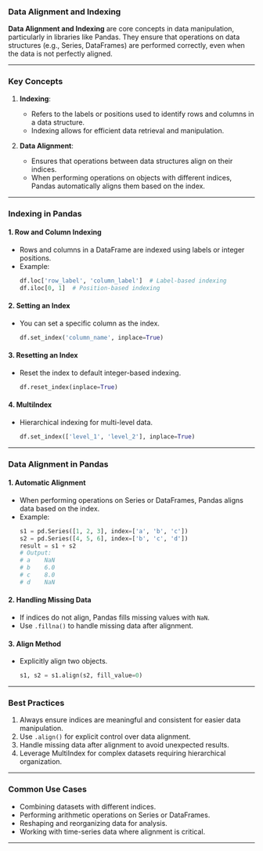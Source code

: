 ### **Data Alignment and Indexing**

**Data Alignment and Indexing** are core concepts in data manipulation, particularly in libraries like Pandas. They ensure that operations on data structures (e.g., Series, DataFrames) are performed correctly, even when the data is not perfectly aligned.

---

### **Key Concepts**

1. **Indexing**:
   - Refers to the labels or positions used to identify rows and columns in a data structure.
   - Indexing allows for efficient data retrieval and manipulation.

2. **Data Alignment**:
   - Ensures that operations between data structures align on their indices.
   - When performing operations on objects with different indices, Pandas automatically aligns them based on the index.

---

### **Indexing in Pandas**

#### 1. **Row and Column Indexing**
   - Rows and columns in a DataFrame are indexed using labels or integer positions.
   - Example:
     ```python
     df.loc['row_label', 'column_label']  # Label-based indexing
     df.iloc[0, 1]  # Position-based indexing
     ```

#### 2. **Setting an Index**
   - You can set a specific column as the index.
     ```python
     df.set_index('column_name', inplace=True)
     ```

#### 3. **Resetting an Index**
   - Reset the index to default integer-based indexing.
     ```python
     df.reset_index(inplace=True)
     ```

#### 4. **MultiIndex**
   - Hierarchical indexing for multi-level data.
     ```python
     df.set_index(['level_1', 'level_2'], inplace=True)
     ```

---

### **Data Alignment in Pandas**

#### 1. **Automatic Alignment**
   - When performing operations on Series or DataFrames, Pandas aligns data based on the index.
   - Example:
     ```python
     s1 = pd.Series([1, 2, 3], index=['a', 'b', 'c'])
     s2 = pd.Series([4, 5, 6], index=['b', 'c', 'd'])
     result = s1 + s2
     # Output:
     # a    NaN
     # b    6.0
     # c    8.0
     # d    NaN
     ```

#### 2. **Handling Missing Data**
   - If indices do not align, Pandas fills missing values with `NaN`.
   - Use `.fillna()` to handle missing data after alignment.

#### 3. **Align Method**
   - Explicitly align two objects.
     ```python
     s1, s2 = s1.align(s2, fill_value=0)
     ```

---

### **Best Practices**
1. Always ensure indices are meaningful and consistent for easier data manipulation.
2. Use `.align()` for explicit control over data alignment.
3. Handle missing data after alignment to avoid unexpected results.
4. Leverage MultiIndex for complex datasets requiring hierarchical organization.

---

### **Common Use Cases**
- Combining datasets with different indices.
- Performing arithmetic operations on Series or DataFrames.
- Reshaping and reorganizing data for analysis.
- Working with time-series data where alignment is critical.

---